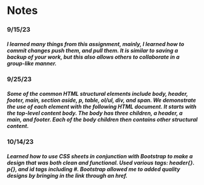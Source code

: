 # Notes
### 9/15/23

##### I learned many things from this assignment, mainly, I learned how to commit changes push them, and pull them. It is similar to saving a backup of your work, but this also allows others to collaborate in a group-like manner.

### 9/25/23
#####  Some of the common HTML structural elements include body, header, footer, main, section aside, p, table, ol/ul, div, and span. We demonstrate the use of each element with the following HTML document. It starts with the top-level content body. The body has three children, a header, a main, and footer. Each of the body children then contains other structural content.

### 10/14/23
##### Learned how to use CSS sheets in conjunction with Bootstrap to make a design that was both clean and functional. Used various tags: header{}. p{}, and id tags including #. Bootstrap allowed me to added quality designs by bringing in the link through an href.